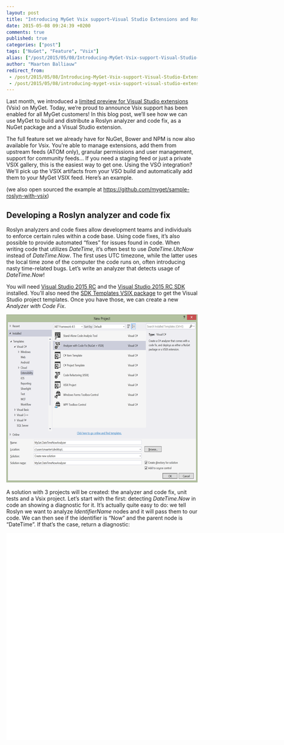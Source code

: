 ```yaml
---
layout: post
title: "Introducing MyGet Vsix support–Visual Studio Extensions and Roslyn"
date: 2015-05-08 09:24:39 +0200
comments: true
published: true
categories: ["post"]
tags: ["NuGet", "Feature", "Vsix"]
alias: ["/post/2015/05/08/Introducing-MyGet-Vsix-support-Visual-Studio-Extensions-and-Roslyn.aspx", "/post/2015/05/08/introducing-myget-vsix-support-visual-studio-extensions-and-roslyn.aspx"]
author: "Maarten Balliauw"
redirect_from:
 - /post/2015/05/08/Introducing-MyGet-Vsix-support-Visual-Studio-Extensions-and-Roslyn.aspx.html
 - /post/2015/05/08/introducing-myget-vsix-support-visual-studio-extensions-and-roslyn.aspx.html
---
```


<p>Last month, we introduced a <a href="/post/2015/04/07/limited-preview-vsix-support.aspx">limited preview for Visual Studio extensions</a> (Vsix) on MyGet. Today, we’re proud to announce Vsix support has been enabled for all MyGet customers! In this blog post, we’ll see how we can use MyGet to build and distribute a Roslyn analyzer and code fix, as a NuGet package and a Visual Studio extension.</p> <p>The full feature set we already have for NuGet, Bower and NPM is now also available for Vsix. You're able to manage extensions, add them from upstream feeds (ATOM only), granular permissions and user management, support for community feeds... If you need a staging feed or just a private VSIX gallery, this is the easiest way to get one. Using the VSO integration? We'll pick up the VSIX artifacts from your VSO build and automatically add them to your MyGet VSIX feed. Here’s an example.</p> <p>(we also open sourced the example at <a title="https://github.com/myget/sample-roslyn-with-vsix" href="https://github.com/myget/sample-roslyn-with-vsix">https://github.com/myget/sample-roslyn-with-vsix</a>)</p> <h2>Developing a Roslyn analyzer and code fix</h2> <p>Roslyn analyzers and code fixes allow development teams and individuals to enforce certain rules within a code base. Using code fixes, it’s also possible to provide automated “fixes” for issues found in code. When writing code that utilizes <em>DateTime</em>, it’s often best to use <em>DateTime.UtcNow</em> instead of <em>DateTime.Now</em>. The first uses UTC timezone, while the latter uses the local time zone of the computer the code runs on, often introducing nasty time-related bugs. Let’s write an analyzer that detects usage of <em>DateTime.Now</em>!</p> <p>You will need <a href="https://www.visualstudio.com/en-us/downloads/visual-studio-2015-downloads-vs.aspx">Visual Studio 2015 RC</a> and the <a href="http://go.microsoft.com/?linkid=9877247">Visual Studio 2015 RC SDK</a> installed. You’ll also need the <a href="https://visualstudiogallery.msdn.microsoft.com/e2e07e91-9d0b-4944-ba40-e86bcbec1599">SDK Templates VSIX package</a> to get the Visual Studio project templates. Once you have those, we can create a new <em>Analyzer with Code Fix</em>.</p> <p><a href="/images/image_121.png"><img title="New Roslyn analyzer" style="border-top: 0px; border-right: 0px; background-image: none; border-bottom: 0px; padding-top: 0px; padding-left: 0px; border-left: 0px; display: inline; padding-right: 0px" border="0" alt="New Roslyn analyzer" src="/images/image_thumb_119.png" width="640" height="442"></a></p> <p>A solution with 3 projects will be created: the analyzer and code fix, unit tests and a Vsix project. Let’s start with the first: detecting <em>DateTime.Now</em> in code an showing a diagnostic for it. It’s actually quite easy to do: we tell Roslyn we want to analyze <em>IdentifierName</em> nodes and it will pass them to our code. We can then see if the identifier is “Now” and the parent node is “DateTime”. If that’s the case, return a diagnostic:</p> <div id="scid:9D7513F9-C04C-4721-824A-2B34F0212519:541aa121-af80-48e3-922e-f561a1f7c39b" class="wlWriterEditableSmartContent" style="float: none; padding-bottom: 0px; padding-top: 0px; padding-left: 0px; margin: 0px; display: inline; padding-right: 0px"><pre style=" width: 955px; height: 545px;background-color:White;overflow: auto;"><div><!--

Code highlighting produced by Actipro CodeHighlighter (freeware)
http://www.CodeHighlighter.com/

--><span style="color: #000000;">    </span><span style="color: #0000FF;">public</span><span style="color: #000000;"> </span><span style="color: #0000FF;">override</span><span style="color: #000000;"> </span><span style="color: #0000FF;">void</span><span style="color: #000000;"> Initialize(AnalysisContext context)
    {
        context.RegisterSyntaxNodeAction(AnalyzeIdentifierName, SyntaxKind.IdentifierName);
    }

    </span><span style="color: #0000FF;">private</span><span style="color: #000000;"> </span><span style="color: #0000FF;">void</span><span style="color: #000000;"> AnalyzeIdentifierName(SyntaxNodeAnalysisContext context)
    {
        var identifierName </span><span style="color: #000000;">=</span><span style="color: #000000;"> context.Node </span><span style="color: #0000FF;">as</span><span style="color: #000000;"> IdentifierNameSyntax;
        </span><span style="color: #0000FF;">if</span><span style="color: #000000;"> (identifierName </span><span style="color: #000000;">!=</span><span style="color: #000000;"> </span><span style="color: #0000FF;">null</span><span style="color: #000000;">)
        {
            </span><span style="color: #008000;">//</span><span style="color: #008000;"> Find usages of &quot;DateTime.Now&quot;</span><span style="color: #008000;">
</span><span style="color: #000000;">            </span><span style="color: #0000FF;">if</span><span style="color: #000000;"> (identifierName.Identifier.ValueText </span><span style="color: #000000;">==</span><span style="color: #000000;"> </span><span style="color: #800000;">&quot;</span><span style="color: #800000;">Now</span><span style="color: #800000;">&quot;</span><span style="color: #000000;">
                </span><span style="color: #000000;">&amp;&amp;</span><span style="color: #000000;"> ((IdentifierNameSyntax)((MemberAccessExpressionSyntax)identifierName.Parent).Expression).Identifier.ValueText </span><span style="color: #000000;">==</span><span style="color: #000000;"> </span><span style="color: #800000;">&quot;</span><span style="color: #800000;">DateTime</span><span style="color: #800000;">&quot;</span><span style="color: #000000;">)
            {
                </span><span style="color: #008000;">//</span><span style="color: #008000;"> Produce a diagnostic.</span><span style="color: #008000;">
</span><span style="color: #000000;">                var diagnostic </span><span style="color: #000000;">=</span><span style="color: #000000;"> Diagnostic.Create(Rule, identifierName.Identifier.GetLocation(), identifierName);

                context.ReportDiagnostic(diagnostic);
            }
        }
    }</span></div></pre><!-- Code inserted with Steve Dunn's Windows Live Writer Code Formatter Plugin.  http://dunnhq.com --></div>
<p>If we compile our solution and add the generated NuGet package to another project, <em>DateTime.Now</em> code will be flagged. But let’s implement the code fix first as well. We want to provide a code fix for the syntax node we just detected. And when we invoke it, we want to replace the “Now” node with “UtcNow”. A bit of Roslyn syntax tree fiddling:</p>
<div id="scid:9D7513F9-C04C-4721-824A-2B34F0212519:14137df5-cde3-40ca-b5be-9de64a1595fa" class="wlWriterEditableSmartContent" style="float: none; padding-bottom: 0px; padding-top: 0px; padding-left: 0px; margin: 0px; display: inline; padding-right: 0px"><pre style=" width: 955px; height: 545px;background-color:White;overflow: auto;"><div><!--

Code highlighting produced by Actipro CodeHighlighter (freeware)
http://www.CodeHighlighter.com/

--><span style="color: #000000;">    </span><span style="color: #0000FF;">public</span><span style="color: #000000;"> </span><span style="color: #0000FF;">sealed</span><span style="color: #000000;"> </span><span style="color: #0000FF;">override</span><span style="color: #000000;"> async Task RegisterCodeFixesAsync(CodeFixContext context)
    {
        var root </span><span style="color: #000000;">=</span><span style="color: #000000;"> await context.Document.GetSyntaxRootAsync(context.CancellationToken).ConfigureAwait(</span><span style="color: #0000FF;">false</span><span style="color: #000000;">);
        
        var diagnostic </span><span style="color: #000000;">=</span><span style="color: #000000;"> context.Diagnostics.First();
        var diagnosticSpan </span><span style="color: #000000;">=</span><span style="color: #000000;"> diagnostic.Location.SourceSpan;

        </span><span style="color: #008000;">//</span><span style="color: #008000;"> Find &quot;Now&quot;</span><span style="color: #008000;">
</span><span style="color: #000000;">        var identifierNode </span><span style="color: #000000;">=</span><span style="color: #000000;"> root.FindNode(diagnosticSpan);
        
        </span><span style="color: #008000;">//</span><span style="color: #008000;"> Register a code action that will invoke the fix.</span><span style="color: #008000;">
</span><span style="color: #000000;">        context.RegisterCodeFix(
            CodeAction.Create(</span><span style="color: #800000;">&quot;</span><span style="color: #800000;">Replace with DateTime.UtcNow</span><span style="color: #800000;">&quot;</span><span style="color: #000000;">, c </span><span style="color: #000000;">=&gt;</span><span style="color: #000000;"> ReplaceWithDateTimeUtcNow(context.Document, identifierNode, c)),
            diagnostic);
    }

    </span><span style="color: #0000FF;">private</span><span style="color: #000000;"> async Task</span><span style="color: #000000;">&lt;</span><span style="color: #000000;">Document</span><span style="color: #000000;">&gt;</span><span style="color: #000000;"> ReplaceWithDateTimeUtcNow(Document document, SyntaxNode identifierNode, CancellationToken cancellationToken)
    {
        var root </span><span style="color: #000000;">=</span><span style="color: #000000;"> await document.GetSyntaxRootAsync(cancellationToken);
        var newRoot </span><span style="color: #000000;">=</span><span style="color: #000000;"> root.ReplaceNode(identifierNode, SyntaxFactory.IdentifierName(</span><span style="color: #800000;">&quot;</span><span style="color: #800000;">UtcNow</span><span style="color: #800000;">&quot;</span><span style="color: #000000;">));
        </span><span style="color: #0000FF;">return</span><span style="color: #000000;"> document.WithSyntaxRoot(newRoot);
    }</span></div></pre><!-- Code inserted with Steve Dunn's Windows Live Writer Code Formatter Plugin.  http://dunnhq.com --></div>
<p>That’s it. We now have an analyzer and a code fix. If we try it (again, by adding the generated NuGet package to another project), we can see both in action:</p>
<p><a href="/images/image_122.png"><img title="MyGet Roslyn analyzer VSIX and NuGet" style="border-top: 0px; border-right: 0px; background-image: none; border-bottom: 0px; padding-top: 0px; padding-left: 0px; border-left: 0px; display: inline; padding-right: 0px" border="0" alt="MyGet Roslyn analyzer VSIX and NuGet" src="/images/image_thumb_120.png" width="640" height="557"></a></p>
<p>Now let’s distribute it to our team!</p>
<h2>Distributing a Roslyn analyzer and code fix using MyGet</h2>
<p>

<p>Roslyn analyzers can be distributed in two formats: as NuGet packages, so they can be enabled for individual project, and as a Visual Studio extension so that all projects we work with have the analyzer and code fix enabled. You can build on a developer machine, a CI server or using <a href="http://docs.myget.org/docs/reference/build-services">MyGet Build Services</a>. Let’s pick the latter as it’s the easiest way to achieve our goal: compile and distribute.</p>
<p>Create a new feed on <a href="http://www.myget.org">www.myget.org</a>. Next, from the <em>Build Services</em> tab, we can add a GitHub repository as the source. We’ve open-sourced our example at <a title="https://github.com/myget/sample-roslyn-with-vsix" href="https://github.com/myget/sample-roslyn-with-vsix">https://github.com/myget/sample-roslyn-with-vsix</a> so feel free to add it to your feed as a test. Once added, you can start a build. Just like that. MyGet will figure out it’s a Roslyn analyzer and build both the NuGet package as well as the Visual Studio extension.</p>
<p><a href="/images/image_123.png"><img title="MyGet automated build of visual studio extension" style="border-top: 0px; border-right: 0px; background-image: none; border-bottom: 0px; padding-top: 0px; padding-left: 0px; border-left: 0px; display: inline; padding-right: 0px" border="0" alt="MyGet automated build of visual studio extension" src="/images/image_thumb_121.png" width="640" height="192"></a></p>
<p>Sweet! You can now add the Roslyn analyzer and code fix per-project, by installing the NuGet package from the feed (<a title="https://www.myget.org/F/datetime-analyzer/api/v2" href="https://www.myget.org/F/datetime-analyzer/api/v2">https://www.myget.org/F/datetime-analyzer/api/v2</a>). ANd when registering it in Visual Studio (<a title="https://www.myget.org/F/datetime-analyzer/vsix/" href="https://www.myget.org/F/datetime-analyzer/vsix/">https://www.myget.org/F/datetime-analyzer/vsix/</a>) by opening the <em>Tools | Options...</em> menu and the <em>Environment | Extensions and Updates</em> pane, you can also install the full extension.</p>
<p><a href="/images/image_124.png"><img title="Private VSIX feed with MyGet" style="border-top: 0px; border-right: 0px; background-image: none; border-bottom: 0px; padding-top: 0px; padding-left: 0px; border-left: 0px; display: inline; padding-right: 0px" border="0" alt="Private VSIX feed with MyGet" src="/images/image_thumb_122.png" width="640" height="333"></a></p>
<p>Give it a try! More info is available from the <a href="http://www.myget.org/vsix">Visual Studio extension landing page</a> or the <a href="http://docs.myget.org/docs/walkthrough/getting-started-with-vsix">documentation on using MyGet’s Vsix features</a>.</p>
<p><em>Happy packaging!</em></p></p>

{% include imported_disclaimer.html %}

